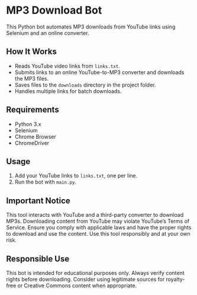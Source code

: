 # MP3 Download Bot

This Python bot automates MP3 downloads from YouTube links using Selenium and an online converter.

## How It Works
- Reads YouTube video links from `links.txt`.
- Submits links to an online YouTube-to-MP3 converter and downloads the MP3 files.
- Saves files to the `downloads` directory in the project folder.
- Handles multiple links for batch downloads.

## Requirements
- Python 3.x
- Selenium
- Chrome Browser
- ChromeDriver

## Usage
1. Add your YouTube links to `links.txt`, one per line.
2. Run the bot with `main.py`.

## Important Notice

This tool interacts with YouTube and a third-party converter to download MP3s. Downloading content from YouTube may violate YouTube’s Terms of Service. Ensure you comply with applicable laws and have the proper rights to download and use the content. Use this tool responsibly and at your own risk.

## Responsible Use

This bot is intended for educational purposes only. Always verify content rights before downloading. Consider using legitimate sources for royalty-free or Creative Commons content when appropriate.
